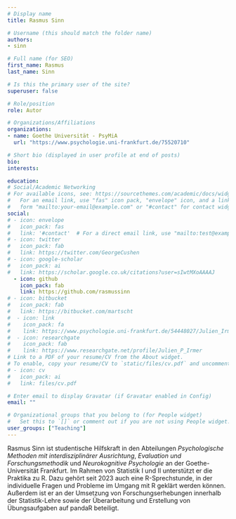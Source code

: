 ```yaml
---
# Display name
title: Rasmus Sinn

# Username (this should match the folder name)
authors:
- sinn

# Full name (for SEO)
first_name: Rasmus
last_name: Sinn

# Is this the primary user of the site?
superuser: false

# Role/position
role: Autor

# Organizations/Affiliations
organizations:
- name: Goethe Universität - PsyMiA
  url: "https://www.psychologie.uni-frankfurt.de/75520710"

# Short bio (displayed in user profile at end of posts)
bio:
interests:

education:
# Social/Academic Networking
# For available icons, see: https://sourcethemes.com/academic/docs/widgets/#icons
#   For an email link, use "fas" icon pack, "envelope" icon, and a link in the
#   form "mailto:your-email@example.com" or "#contact" for contact widget.
social:
# - icon: envelope
#   icon_pack: fas
#   link: '#contact'  # For a direct email link, use "mailto:test@example.org".
# - icon: twitter
#   icon_pack: fab
#   link: https://twitter.com/GeorgeCushen
# - icon: google-scholar
#   icon_pack: ai
#   link: https://scholar.google.co.uk/citations?user=sIwtMXoAAAAJ
  - icon: github
    icon_pack: fab
    link: https://github.com/rasmussinn
# - icon: bitbucket
#   icon_pack: fab
#   link: https://bitbucket.com/martscht
#  - icon: link
#    icon_pack: fa
#    link: https://www.psychologie.uni-frankfurt.de/54448027/Julien_Irmer
#  - icon: researchgate
#    icon_pack: fab
#    link: https://www.researchgate.net/profile/Julien_P_Irmer
# Link to a PDF of your resume/CV from the About widget.
# To enable, copy your resume/CV to `static/files/cv.pdf` and uncomment the lines below.
# - icon: cv
#   icon_pack: ai
#   link: files/cv.pdf

# Enter email to display Gravatar (if Gravatar enabled in Config)
email: ""

# Organizational groups that you belong to (for People widget)
#   Set this to `[]` or comment out if you are not using People widget.
user_groups: ["Teaching"]
---
```





Rasmus Sinn ist studentische Hilfskraft in den Abteilungen *Psychologische Methoden mit interdisziplinärer Ausrichtung*, *Evaluation und Forschungsmethodik* und *Neurokognitive Psychologie* an der Goethe-Universität Frankfurt. Im Rahmen von Statistik I und II unterstützt er die Praktika zu R. Dazu gehört seit 2023 auch eine R-Sprechstunde, in der individuelle Fragen und Probleme im Umgang mit R geklärt werden können. Außerdem ist er an der Umsetzung von Forschungserhebungen innerhalb der Statistik-Lehre sowie der Überarbeitung und Erstellung von Übungsaufgaben auf pandaR beteiligt.

